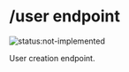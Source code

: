 # /user endpoint

![status:not-implemented](https://img.shields.io/badge/status-not--implemented-red.svg?style=flat-square)

User creation endpoint.
